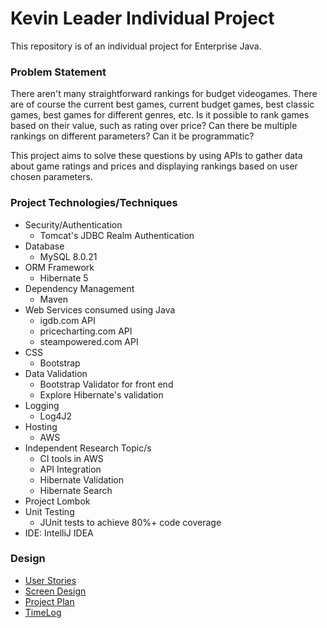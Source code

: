 # Kevin Leader Individual Project

This repository is of an individual project for Enterprise Java.

### Problem Statement

There aren't many straightforward rankings for budget videogames. There are of course the current best games,
current budget games, best classic games, best games for different genres, etc. Is it possible to rank games based on
their value, such as rating over price? Can there be multiple rankings on different parameters? Can it be programmatic?

This project aims to solve these questions by using APIs to gather data about game ratings and prices and displaying
rankings based on user chosen parameters.

### Project Technologies/Techniques 

* Security/Authentication
  * Tomcat's JDBC Realm Authentication
* Database
  * MySQL 8.0.21
* ORM Framework
  * Hibernate 5
* Dependency Management
  * Maven
* Web Services consumed using Java
  * igdb.com API
  * pricecharting.com API
  * steampowered.com API
* CSS
  * Bootstrap
* Data Validation
  * Bootstrap Validator for front end
  * Explore Hibernate's validation
* Logging
  * Log4J2
* Hosting
  * AWS
* Independent Research Topic/s
  * CI tools in AWS
  * API Integration
  * Hibernate Validation
  * Hibernate Search
* Project Lombok
* Unit Testing
  * JUnit tests to achieve 80%+ code coverage 
* IDE: IntelliJ IDEA


### Design
* [User Stories](DesignDocuments/userStories.md)
* [Screen Design](DesignDocuments/screenDesign.md)
* [Project Plan](DesignDocuments/projectPlan.md)
* [TimeLog](timeLog.md)